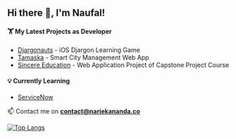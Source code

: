 ## Hi there 👋, I'm Naufal!

<!--
**hookayy/hookayy** is a ✨ _special_ ✨ repository because its `README.md` (this file) appears on your GitHub profile.

Here are some ideas to get you started:

- 🔭 I’m currently working on ...
- 🌱 I’m currently learning ...
- 👯 I’m looking to collaborate on ...
- 🤔 I’m looking for help with ...
- 💬 Ask me about ...
- 📫 How to reach me: ...
- 😄 Pronouns: ...
- ⚡ Fun fact: ...
-->

#### 🏋️ My Latest Projects as Developer
- [Djargonauts](https://github.com/priskilladrn/Djargonauts.git) - iOS Djargon Learning Game
- [Tamaska](https://gitlab.smartcitynusantara.id) - Smart City Management Web App
- [Sincere Education](https://github.com/SI-RPL-2022/SI4302_H_SINDU.git) - Web Application Project of Capstone Project Course

#### 💡 Currently Learning
- [ServiceNow](https://developer.servicenow.com/dev.do)

📫 Contact me on **<a href="mailto:contact@nariekananda.co">contact@nariekananda.co<a/>**

[![Top Langs](https://github-readme-stats.vercel.app/api/top-langs/?username=hookayy)](https://github.com/anuraghazra/github-readme-stats)
